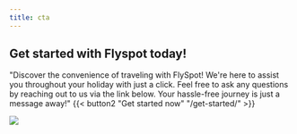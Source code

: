 ```yaml
---
title: cta
---
```

## Get started with Flyspot today!

"Discover the convenience of traveling with FlySpot! We're here to assist you throughout your holiday with just a click. Feel free to ask any questions by reaching out to us via the link below. Your hassle-free journey is just a message away!"
{{< button2 "Get started now" "/get-started/" >}}

![](/uploads/illustrations/cuate/Trip-pana.svg)